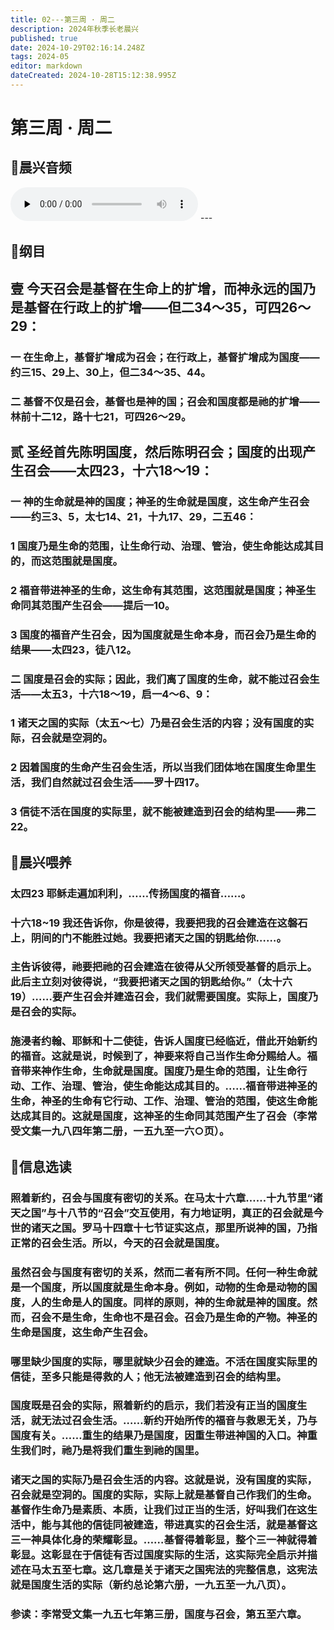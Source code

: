 ```yaml
---
title: 02---第三周 · 周二
description: 2024年秋季长老晨兴
published: true
date: 2024-10-29T02:16:14.248Z
tags: 2024-05
editor: markdown
dateCreated: 2024-10-28T15:12:38.995Z
---
```


# 第三周 · 周二

## 🎵晨兴音频
<audio id="audio" controls="" preload="none">
      <source id="mp3" src="/2024-05/week3/week3day2.mp3">
</audio>
---

## 📖纲目

## 壹   今天召会是基督在生命上的扩增，而神永远的国乃是基督在行政上的扩增——但二34～35，可四26～29：

### 一   在生命上，基督扩增成为召会；在行政上，基督扩增成为国度——约三15、29上、30上，但二34～35、44。

### 二   基督不仅是召会，基督也是神的国；召会和国度都是祂的扩增——林前十二12，路十七21，可四26～29。

## 贰   圣经首先陈明国度，然后陈明召会；国度的出现产生召会——太四23，十六18～19：

### 一   神的生命就是神的国度；神圣的生命就是国度，这生命产生召会——约三3、5，太七14、21，十九17、29，二五46：

### 1   国度乃是生命的范围，让生命行动、治理、管治，使生命能达成其目的，而这范围就是国度。

### 2   福音带进神圣的生命，这生命有其范围，这范围就是国度；神圣生命同其范围产生召会——提后一10。

### 3   国度的福音产生召会，因为国度就是生命本身，而召会乃是生命的结果——太四23，徒八12。

### 二   国度是召会的实际；因此，我们离了国度的生命，就不能过召会生活——太五3，十六18～19，启一4～6、9：

### 1   诸天之国的实际（太五～七）乃是召会生活的内容；没有国度的实际，召会就是空洞的。

### 2   因着国度的生命产生召会生活，所以当我们团体地在国度生命里生活，我们自然就过召会生活——罗十四17。

### 3   信徒不活在国度的实际里，就不能被建造到召会的结构里——弗二22。

## 📖晨兴喂养

### 太四23    耶稣走遍加利利，……传扬国度的福音……。

### 十六18~19    我还告诉你，你是彼得，我要把我的召会建造在这磐石上，阴间的门不能胜过她。我要把诸天之国的钥匙给你……。

### 主告诉彼得，祂要把祂的召会建造在彼得从父所领受基督的启示上。此后主立刻对彼得说，“我要把诸天之国的钥匙给你。”（太十六19）……要产生召会并建造召会，我们就需要国度。实际上，国度乃是召会的实际。

### 施浸者约翰、耶稣和十二使徒，告诉人国度已经临近，借此开始新约的福音。这就是说，时候到了，神要来将自己当作生命分赐给人。福音带来神作生命，生命就是国度。国度乃是生命的范围，让生命行动、工作、治理、管治，使生命能达成其目的。……福音带进神圣的生命，神圣的生命有它行动、工作、治理、管治的范围，使这生命能达成其目的。这就是国度，这神圣的生命同其范围产生了召会（李常受文集一九八四年第二册，一五九至一六○页）。

## 📖信息选读

### 照着新约，召会与国度有密切的关系。在马太十六章……十九节里“诸天之国”与十八节的“召会”交互使用，有力地证明，真正的召会就是今世的诸天之国。罗马十四章十七节证实这点，那里所说神的国，乃指正常的召会生活。所以，今天的召会就是国度。

### 虽然召会与国度有密切的关系，然而二者有所不同。任何一种生命就是一个国度，所以国度就是生命本身。例如，动物的生命是动物的国度，人的生命是人的国度。同样的原则，神的生命就是神的国度。然而，召会不是生命，生命也不是召会。召会乃是生命的产物。神圣的生命是国度，这生命产生召会。

### 哪里缺少国度的实际，哪里就缺少召会的建造。不活在国度实际里的信徒，至多只能是得救的人；他无法被建造到召会的结构里。

### 国度既是召会的实际，照着新约的启示，我们若没有正当的国度生活，就无法过召会生活。……新约开始所传的福音与救恩无关，乃与国度有关。……重生的结果乃是国度，因重生带进神国的入口。神重生我们时，祂乃是将我们重生到祂的国里。

### 诸天之国的实际乃是召会生活的内容。这就是说，没有国度的实际，召会就是空洞的。国度的实际，实际上就是基督自己作我们的生命。基督作生命乃是素质、本质，让我们过正当的生活，好叫我们在这生活中，能与其他的信徒同被建造，带进真实的召会生活，就是基督这三一神具体化身的荣耀彰显。……基督得着彰显，整个三一神就得着彰显。这彰显在于信徒有否过国度实际的生活，这实际完全启示并描述在马太五至七章。这几章是关于诸天之国宪法的完整信息，这宪法就是国度生活的实际（新约总论第六册，一九五至一九八页）。

### 参读：李常受文集一九五七年第三册，国度与召会，第五至六章。

<!-- Google tag (gtag.js) -->

<script async src="https://www.googletagmanager.com/gtag/js?id=G-1P8709Z16T"></script>
<script>
  window.dataLayer = window.dataLayer || [];
  function gtag(){dataLayer.push(arguments);}
  gtag('js', new Date());


  gtag('config', 'G-1P8709Z16T');
</script>